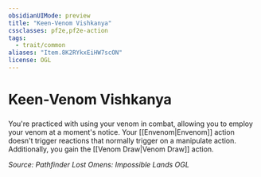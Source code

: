 ```yaml
---
obsidianUIMode: preview
title: "Keen-Venom Vishkanya"
cssclasses: pf2e,pf2e-action
tags:
  - trait/common
aliases: "Item.8K2RYkxEiHW7scON"
license: OGL
---
```

# Keen-Venom Vishkanya

### 






You're practiced with using your venom in combat, allowing you to employ your venom at a moment's notice. Your [[Envenom|Envenom]] action doesn't trigger reactions that normally trigger on a manipulate action. Additionally, you gain the [[Venom Draw|Venom Draw]] action.

*Source: Pathfinder Lost Omens: Impossible Lands*
*OGL*